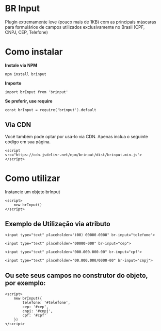 # BR Input

Plugin extremamente leve (pouco mais de 1KB) com as principais máscaras para formulários de campos utilizados exclusivamente no Brasil (CPF, CNPJ, CEP, Telefone)

# Como instalar

**Instale via NPM**

    npm install brinput

**Importe**

    import brInput from 'brinput'

**Se preferir, use require**

    const brInput = require('brinput').default



## Via CDN

Você também pode optar por usá-lo via CDN. Apenas inclua o seguinte código em sua página.

    <script src="https://cdn.jsdelivr.net/npm/brinput/dist/brinput.min.js"></script>


# Como utilizar

Instancie um objeto brInput

    <script>
        new brInput()
    </script>

## Exemplo de Utilização via atributo

    <input type="text" placeholder="(00) 00000-0000" br-input="telefone">
    
    <input type="text" placeholder="00000-000" br-input="cep">
    
    <input type="text" placeholder="000.000.000-00" br-input="cpf">
    
    <input type="text" placeholder="00.000.000/0000-00" br-input="cnpj">
    

## Ou sete seus campos no construtor do objeto, por exemplo:

    <script>
        new brInput({
            telefone: '#telefone',
            cep: '#cep',
            cnpj: '#cnpj',
            cpf: '#cpf'
        })
    </script>


